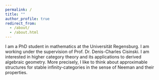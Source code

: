 ```yaml
---
permalink: /
title: ""
author_profile: true
redirect_from: 
  - /about/
  - /about.html
---
```


I am a PhD student in mathematics at the Universität Regensburg.
I am working under the supervision of Prof. Dr. Denis-Charles Cisinski. I am interested in higher category theory and its applications to derived algebraic geometry.
More precisely, I like to think about approximable structures for stable infinity-categories in the sense of Neeman and their properties.  



